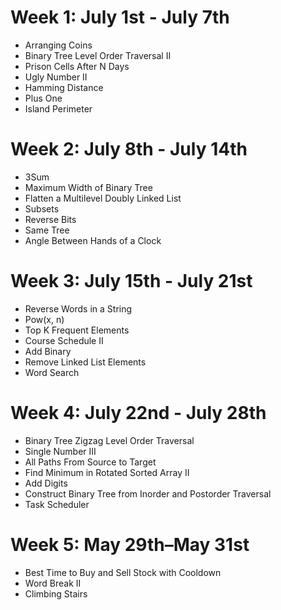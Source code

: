 # Week 1: July 1st - July 7th

- Arranging Coins
- Binary Tree Level Order Traversal II
- Prison Cells After N Days
- Ugly Number II
- Hamming Distance
- Plus One
- Island Perimeter

# Week 2: July 8th - July 14th

- 3Sum
- Maximum Width of Binary Tree
- Flatten a Multilevel Doubly Linked List
- Subsets
- Reverse Bits
- Same Tree
- Angle Between Hands of a Clock

# Week 3: July 15th - July 21st

- Reverse Words in a String
- Pow(x, n)
- Top K Frequent Elements
- Course Schedule II
- Add Binary
- Remove Linked List Elements
- Word Search

# Week 4: July 22nd - July 28th

- Binary Tree Zigzag Level Order Traversal
- Single Number III
- All Paths From Source to Target
- Find Minimum in Rotated Sorted Array II
- Add Digits
- Construct Binary Tree from Inorder and Postorder Traversal
- Task Scheduler

# Week 5: May 29th–May 31st

- Best Time to Buy and Sell Stock with Cooldown
- Word Break II
- Climbing Stairs